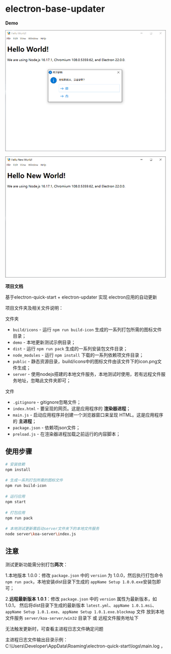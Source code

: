 # electron-base-updater

**Demo**

![image](https://github.com/zzsux/electron-base-updater/blob/main/demo/demo.png)

![image](https://github.com/zzsux/electron-base-updater/blob/main/demo/demo_new.png)

**项目文档**

基于electron-quick-start + electron-updater 实现 electron应用的自动更新

项目文件夹及相关文件说明：

文件夹
- `build/icons` - 运行 `npm run build-icon` 生成的一系列打包所需的图标文件目录；
- `demo` - 本地更新测试示例目录；
- `dist` - 运行 `npm run pack` 生成的一系列安装包文件目录；
- `node_modules` - 运行 `npm install` 下载的一系列依赖项文件目录；
- `public` - 静态资源目录，build/icons中的图标文件由该文件下的icon.png文件生成；
- `server` - 使用nodejs搭建的本地文件服务，本地测试时使用，若有远程文件服务地址，忽略此文件夹即可；


文件
- `.gitignore` - gitignore忽略文件；
- `index.html` - 要呈现的网页。这是应用程序的 **渲染器进程**；
- `main.js` - 启动应用程序并创建一个浏览器窗口来呈现 HTML。这是应用程序的 **主进程**；
- `package.json` - 依赖项json文件；
- `preload.js` - 在渲染器进程加载之前运行的内容脚本；


## 使用步骤

```bash
# 安装依赖
npm install

# 生成一系列打包所需的图标文件
npm run build-icon

# 运行应用
npm start

# 打包应用
npm run pack

# 本地测试更新需启动server文件夹下的本地文件服务
node server\koa-server\index.js

```

## 注意

测试更新功能需分别打包**两次**：

1.本地版本 1.0.0：修改 `package.json` 中的 `version` 为 1.0.0，然后执行打包命令 `npm run pack`，本地安装dist目录下生成的 `appName Setup 1.0.0.exe`安装包即可；

2.**远程最新版本 1.0.1**：修改 `package.json` 中的 `version` 属性为最新版本，如 1.0.1，
然后将dist目录下生成的最新版本 `latest.yml`、`appName 1.0.1.msi`、`appName Setup 1.0.1.exe`、`appName Setup 1.0.1.exe.blockmap` 文件
放到本地文件服务 `server/koa-server/win32` 目录下 或 远程文件服务地址下



无法触发更新时，可查看主进程日志文件确定问题

主进程日志文件输出目录示例：C:\Users\Developer\AppData\Roaming\electron-quick-start\logs\main.log ，
